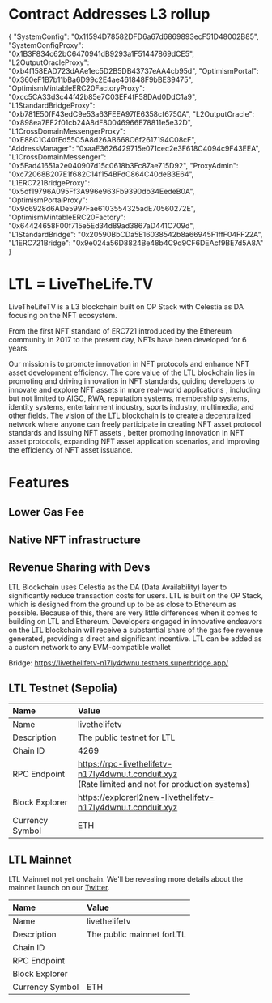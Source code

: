 # Contract Addresses L3 rollup

{
  "SystemConfig": "0x11594D78582DFD6a67d6869893ecF51D48002B85",
  "SystemConfigProxy": "0x1B3F834c62bC6470941dB9293a1F51447869dCE5",
  "L2OutputOracleProxy": "0xb4f158EAD723dAAe1ec5D2B5DB43737eAA4cb95d",
  "OptimismPortal": "0x360eF1B7b11bBa6D99c2E4ae461848F9bBE39475",
  "OptimismMintableERC20FactoryProxy": "0xcc5CA33d3c44f42b85e7C03EF4fF58DAd0DdC1a9",
  "L1StandardBridgeProxy": "0xb781E50fF43edC9e53a63FEEA97fE6358cf6750A",
  "L2OutputOracle": "0x898ea7EF2f01cb24A8dF80046966E78811e5e32D",
  "L1CrossDomainMessengerProxy": "0xE88C1C40fEd55C5A8d26AB668C6f2617194C08cF",
  "AddressManager": "0xaaE3626429715e071cec2e3F618C4094c9F43EEA",
  "L1CrossDomainMessenger": "0x5Fad41651a2e040907d15c0618b3Fc87ae715D92",
  "ProxyAdmin": "0xc72068B207E1f682C14f154BFdC864C40deB3E64",
  "L1ERC721BridgeProxy": "0x5df19796A095Ff3A996e963Fb9390db34EedeB0A",
  "OptimismPortalProxy": "0x9c6928d6ADe5997Fae6103554325adE70560272E",
  "OptimismMintableERC20Factory": "0x64424658F00f715e5Ed34d89ad3867aD441C709d",
  "L1StandardBridge": "0x20590BbCDa5E16038542b8a66945F1ffF04FF22A",
  "L1ERC721Bridge": "0x9e024a56D8824Be48b4C9d9CF6DEAcf9BE7d5A8A"
}

# LTL = LiveTheLife.TV

LiveTheLifeTV is a L3 blockchain built on OP Stack with Celestia as DA focusing on the NFT ecosystem.

From the first NFT standard of ERC721 introduced by the Ethereum community in 2017 to the present day, NFTs have been developed for 6 years. 

Our mission is to promote innovation in NFT protocols and enhance NFT asset development efficiency. The core value of the LTL blockchain lies in promoting and driving innovation in NFT standards, guiding developers to innovate and explore NFT assets in more real-world applications , including but not limited to AIGC, RWA, reputation systems, membership systems, identity systems, entertainment industry, sports industry, multimedia, and other fields. The vision of the LTL blockchain is to create a decentralized network where anyone can freely participate in creating NFT asset protocol standards and issuing NFT assets , better promoting innovation in NFT asset protocols, expanding NFT asset application scenarios, and improving the efficiency of NFT asset issuance.

# Features

## Lower Gas Fee
## Native NFT infrastructure
## Revenue Sharing with Devs

LTL Blockchain uses Celestia as the DA (Data Availability) layer to significantly reduce transaction costs for users. LTL is built on the OP Stack, which is designed from the ground up to be as close to Ethereum as possible. Because of this, there are very little differences when it comes to building on LTL and Ethereum. Developers engaged in innovative endeavors on the LTL blockchain will receive a substantial share of the gas fee revenue generated, providing a direct and significant incentive. LTL can be added as a custom network to any EVM-compatible wallet 

Bridge: https://livethelifetv-n17ly4dwnu.testnets.superbridge.app/

## LTL Testnet (Sepolia)

| Name            | Value                                                                                 |
| :-------------- | :------------------------------------------------------------------------------------ |
| Name            | livethelifetv                                                                         |
| Description     | The public testnet for LTL                                                          |
| Chain ID        | 4269                                                                                  |
| RPC Endpoint    | https://rpc-livethelifetv-n17ly4dwnu.t.conduit.xyz <br /> (Rate limited and not for production systems) |
| Block Explorer  | https://explorerl2new-livethelifetv-n17ly4dwnu.t.conduit.xyz                                                 |
| Currency Symbol | ETH                                                                                   |

## LTL Mainnet

LTL Mainnet not yet onchain. We'll be revealing more details about the mainnet launch on our [Twitter](https://twitter.com/livethelifetv).

| Name            | Value                       |
| :-------------- | :-------------------------- |
| Name            | livethelifetv               |
| Description     | The public mainnet forLTL   |
| Chain ID        |                             |
| RPC Endpoint    |                             |
| Block Explorer  |                             |
| Currency Symbol | ETH                         |

